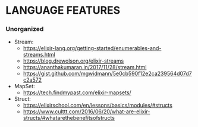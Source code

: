 # LANGUAGE FEATURES


### Unorganized

- Stream:
  - https://elixir-lang.org/getting-started/enumerables-and-streams.html
  - https://blog.drewolson.org/elixir-streams
  - https://ananthakumaran.in/2017/11/28/stream.html
  - https://gist.github.com/mgwidmann/5e0cb590f12e2ca239564d07d7c2a572
- MapSet:
  - https://tech.findmypast.com/elixir-mapsets/
- Struct:
  - https://elixirschool.com/en/lessons/basics/modules/#structs
  - https://www.culttt.com/2016/06/20/what-are-elixir-structs/#whatarethebenefitsofstructs
